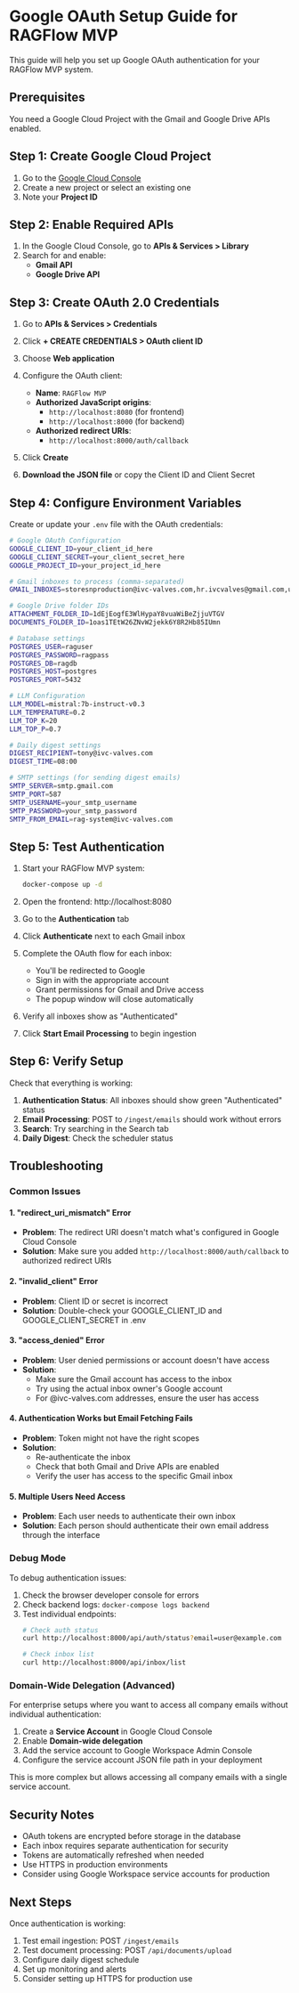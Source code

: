 # Google OAuth Setup Guide for RAGFlow MVP

This guide will help you set up Google OAuth authentication for your RAGFlow MVP system.

## Prerequisites

You need a Google Cloud Project with the Gmail and Google Drive APIs enabled.

## Step 1: Create Google Cloud Project

1. Go to the [Google Cloud Console](https://console.cloud.google.com/)
2. Create a new project or select an existing one
3. Note your **Project ID**

## Step 2: Enable Required APIs

1. In the Google Cloud Console, go to **APIs & Services > Library**
2. Search for and enable:
   - **Gmail API**
   - **Google Drive API**

## Step 3: Create OAuth 2.0 Credentials

1. Go to **APIs & Services > Credentials**
2. Click **+ CREATE CREDENTIALS > OAuth client ID**
3. Choose **Web application**
4. Configure the OAuth client:
   - **Name**: `RAGFlow MVP`
   - **Authorized JavaScript origins**:
     - `http://localhost:8080` (for frontend)
     - `http://localhost:8000` (for backend)
   - **Authorized redirect URIs**:
     - `http://localhost:8000/auth/callback`

5. Click **Create**
6. **Download the JSON file** or copy the Client ID and Client Secret

## Step 4: Configure Environment Variables

Create or update your `.env` file with the OAuth credentials:

```bash
# Google OAuth Configuration
GOOGLE_CLIENT_ID=your_client_id_here
GOOGLE_CLIENT_SECRET=your_client_secret_here
GOOGLE_PROJECT_ID=your_project_id_here

# Gmail inboxes to process (comma-separated)
GMAIL_INBOXES=storesnproduction@ivc-valves.com,hr.ivcvalves@gmail.com,umesh.jadhav@ivc-valves.com,arpatil@ivc-valves.com,exports@ivc-valves.com,sumit.basu@ivc-valves.com,hr@ivc-valves.com

# Google Drive folder IDs
ATTACHMENT_FOLDER_ID=1dEjEogfE3WlHypaY8vuaWiBeZjjuVTGV
DOCUMENTS_FOLDER_ID=1oas1TEtW26ZNvW2jekk6Y8R2Hb85IUmn

# Database settings
POSTGRES_USER=raguser
POSTGRES_PASSWORD=ragpass
POSTGRES_DB=ragdb
POSTGRES_HOST=postgres
POSTGRES_PORT=5432

# LLM Configuration
LLM_MODEL=mistral:7b-instruct-v0.3
LLM_TEMPERATURE=0.2
LLM_TOP_K=20
LLM_TOP_P=0.7

# Daily digest settings
DIGEST_RECIPIENT=tony@ivc-valves.com
DIGEST_TIME=08:00

# SMTP settings (for sending digest emails)
SMTP_SERVER=smtp.gmail.com
SMTP_PORT=587
SMTP_USERNAME=your_smtp_username
SMTP_PASSWORD=your_smtp_password
SMTP_FROM_EMAIL=rag-system@ivc-valves.com
```

## Step 5: Test Authentication

1. Start your RAGFlow MVP system:
   ```bash
   docker-compose up -d
   ```

2. Open the frontend: http://localhost:8080

3. Go to the **Authentication** tab

4. Click **Authenticate** next to each Gmail inbox

5. Complete the OAuth flow for each inbox:
   - You'll be redirected to Google
   - Sign in with the appropriate account
   - Grant permissions for Gmail and Drive access
   - The popup window will close automatically

6. Verify all inboxes show as "Authenticated"

7. Click **Start Email Processing** to begin ingestion

## Step 6: Verify Setup

Check that everything is working:

1. **Authentication Status**: All inboxes should show green "Authenticated" status
2. **Email Processing**: POST to `/ingest/emails` should work without errors
3. **Search**: Try searching in the Search tab
4. **Daily Digest**: Check the scheduler status

## Troubleshooting

### Common Issues

#### 1. "redirect_uri_mismatch" Error
- **Problem**: The redirect URI doesn't match what's configured in Google Cloud Console
- **Solution**: Make sure you added `http://localhost:8000/auth/callback` to authorized redirect URIs

#### 2. "invalid_client" Error
- **Problem**: Client ID or secret is incorrect
- **Solution**: Double-check your GOOGLE_CLIENT_ID and GOOGLE_CLIENT_SECRET in .env

#### 3. "access_denied" Error
- **Problem**: User denied permissions or account doesn't have access
- **Solution**: 
  - Make sure the Gmail account has access to the inbox
  - Try using the actual inbox owner's Google account
  - For @ivc-valves.com addresses, ensure the user has access

#### 4. Authentication Works but Email Fetching Fails
- **Problem**: Token might not have the right scopes
- **Solution**: 
  - Re-authenticate the inbox
  - Check that both Gmail and Drive APIs are enabled
  - Verify the user has access to the specific Gmail inbox

#### 5. Multiple Users Need Access
- **Problem**: Each user needs to authenticate their own inbox
- **Solution**: Each person should authenticate their own email address through the interface

### Debug Mode

To debug authentication issues:

1. Check the browser developer console for errors
2. Check backend logs: `docker-compose logs backend`
3. Test individual endpoints:
   ```bash
   # Check auth status
   curl http://localhost:8000/api/auth/status?email=user@example.com
   
   # Check inbox list
   curl http://localhost:8000/api/inbox/list
   ```

### Domain-Wide Delegation (Advanced)

For enterprise setups where you want to access all company emails without individual authentication:

1. Create a **Service Account** in Google Cloud Console
2. Enable **Domain-wide delegation**
3. Add the service account to Google Workspace Admin Console
4. Configure the service account JSON file path in your deployment

This is more complex but allows accessing all company emails with a single service account.

## Security Notes

- OAuth tokens are encrypted before storage in the database
- Each inbox requires separate authentication for security
- Tokens are automatically refreshed when needed
- Use HTTPS in production environments
- Consider using Google Workspace service accounts for production

## Next Steps

Once authentication is working:

1. Test email ingestion: POST `/ingest/emails`
2. Test document processing: POST `/api/documents/upload`
3. Configure daily digest schedule
4. Set up monitoring and alerts
5. Consider setting up HTTPS for production use 